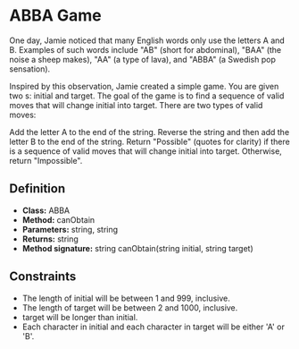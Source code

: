 # ABBA Game

One day, Jamie noticed that many English words only use the letters A and B. 
Examples of such words include "AB" (short for abdominal), "BAA" (the noise a sheep makes), "AA" (a type of lava), and "ABBA" (a Swedish pop sensation).

Inspired by this observation, Jamie created a simple game. You are given two s: initial and target. 
The goal of the game is to find a sequence of valid moves that will change initial into target. There are two types of valid moves:

Add the letter A to the end of the string.
Reverse the string and then add the letter B to the end of the string.
Return "Possible" (quotes for clarity) if there is a sequence of valid moves that will change initial into target. Otherwise, return "Impossible".

## Definition
- <b>Class:</b> ABBA
- <b>Method:</b> canObtain
- <b>Parameters:</b> string, string
- <b>Returns:</b> string
- <b>Method signature:</b> string canObtain(string initial, string target)

## Constraints
- The length of initial will be between 1 and 999, inclusive.
- The length of target will be between 2 and 1000, inclusive.
- target will be longer than initial.
- Each character in initial and each character in target will be either 'A' or 'B'.

